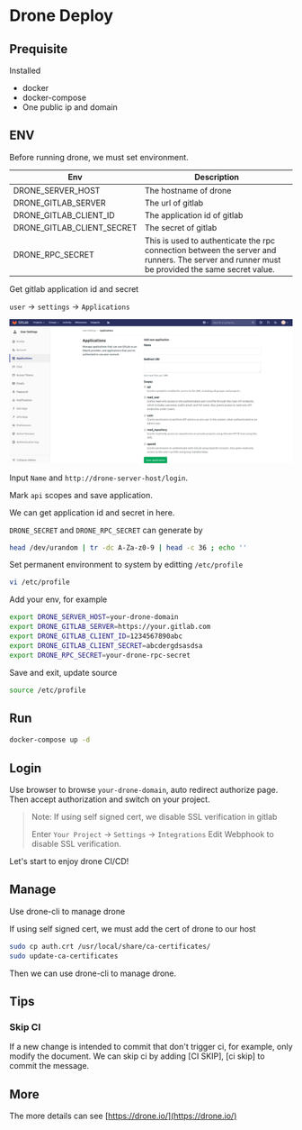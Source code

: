 # Drone Deploy

## Prequisite

Installed

- docker
- docker-compose
- One public ip and domain

## ENV

Before running drone, we must set environment.

| Env                        | Description                  |
| -------------------------- | ---------------------------- |
| DRONE_SERVER_HOST          | The hostname of drone        |
| DRONE_GITLAB_SERVER        | The url of gitlab            |
| DRONE_GITLAB_CLIENT_ID     | The application id of gitlab |
| DRONE_GITLAB_CLIENT_SECRET | The secret of gitlab         |
| DRONE_RPC_SECRET           | This is used to authenticate the rpc connection between the server and runners. The server and runner must be provided the same secret value.         |

Get gitlab application id and secret

`user` -> `settings` -> `Applications`

![gitlab-application-id](./picture/gitlab-application-id.png)

Input `Name` and `http://drone-server-host/login`.
 
Mark `api` scopes and save application.

We can get application id and secret in here.

`DRONE_SECRET` and `DRONE_RPC_SECRET` can generate by

```sh
head /dev/urandom | tr -dc A-Za-z0-9 | head -c 36 ; echo ''
```

Set permanent environment to system by editting `/etc/profile`

```sh
vi /etc/profile
```

Add your env, for example

```sh
export DRONE_SERVER_HOST=your-drone-domain
export DRONE_GITLAB_SERVER=https://your.gitlab.com
export DRONE_GITLAB_CLIENT_ID=1234567890abc
export DRONE_GITLAB_CLIENT_SECRET=abcdergdsasdsa
export DRONE_RPC_SECRET=your-drone-rpc-secret
```

Save and exit, update source

```sh
source /etc/profile
```

## Run

```sh
docker-compose up -d
```

## Login

Use browser to browse `your-drone-domain`, auto redirect authorize page. Then accept authorization and switch on your project.

> Note:
> If using self signed cert, we disable SSL verification in gitlab
>
> Enter `Your Project` -> `Settings` -> `Integrations`
> Edit Webphook to disable SSL verification.

Let's start to enjoy drone CI/CD!

## Manage

Use drone-cli to manage drone

If using self signed cert, we must add the cert of drone to our host

```sh
sudo cp auth.crt /usr/local/share/ca-certificates/
sudo update-ca-certificates
```

Then we can use drone-cli to manage drone.

## Tips

### Skip CI

If a new change is intended to commit that don't trigger ci, for example, only modify the document. We can skip ci by adding [CI SKIP], [ci skip] to commit the message.

## More

The more details can see [https://drone.io/](https://drone.io/)
